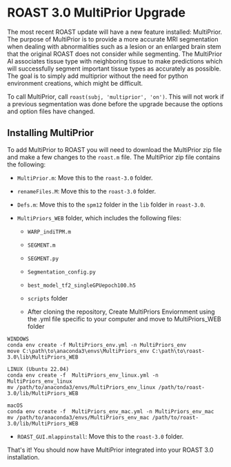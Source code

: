 # ROAST 3.0 MultiPrior Upgrade

The most recent ROAST update will have a new feature installed: MultiPrior. The purpose of MultiPrior is to provide a more accurate MRI segmentation when dealing with abnormalities such as a lesion or an enlarged brain stem that the original ROAST does not consider while segmenting. The MultiPrior AI associates tissue type with neighboring tissue to make predictions which will successfully segment important tissue types as accurately as possible. The goal is to simply add multiprior without the need for python environment creations, which might be difficult.

To call MultiPrior, call `roast(subj, 'multiprior', 'on')`. This will not work if a previous segmentation was done before the upgrade because the options and option files have changed.

## Installing MultiPrior

To add MultiPrior to ROAST you will need to download the MultiPrior zip file and make a few changes to the `roast.m` file. The MultiPrior zip file contains the following:

- `MultiPrior.m`: Move this to the `roast-3.0` folder.
- `renameFiles.M`: Move this to the `roast-3.0` folder.

- `Defs.m`: Move this to the `spm12` folder in the `lib` folder in `roast-3.0`.

- `MultiPriors_WEB` folder, which includes the following files:

  - `WARP_indiTPM.m`
  - `SEGMENT.m`
  - `SEGMENT.py`
  - `Segmentation_config.py`
  - `best_model_tf2_singleGPUepoch100.h5`
  - `scripts` folder
    
  - After cloning the repository, Create MultiPriors Enviornment using the .yml file specific to your computer and move to MultiPriors_WEB folder

```
WINDOWS
conda env create -f MultiPriors_env.yml -n MultiPriors_env
move C:\path\to\anaconda3\envs\MultiPriors_env C:\path\to\roast-3.0\lib\MultiPriors_WEB
```

```
LINUX (Ubuntu 22.04)
conda env create -f  MultiPriors_env_linux.yml -n MultiPriors_env_linux
mv /path/to/anaconda3/envs/MultiPriors_env_linux /path/to/roast-3.0/lib/MultiPriors_WEB
```

```
macOS
conda env create -f  MultiPriors_env_mac.yml -n MultiPriors_env_mac
mv /path/to/anaconda3/envs/MultiPriors_env_mac /path/to/roast-3.0/lib/MultiPriors_WEB
```

- `ROAST_GUI.mlappinstall`: Move this to the `roast-3.0` folder.

That's it! You should now have MultiPrior integrated into your ROAST 3.0 installation.

